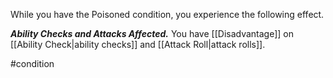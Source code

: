 While you have the Poisoned condition, you experience the following effect.

***Ability Checks and Attacks Affected.*** You have [[Disadvantage]] on [[Ability Check|ability checks]] and [[Attack Roll|attack rolls]].

#condition